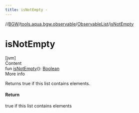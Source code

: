 ```yaml
---
title: isNotEmpty -
---
```

//[BGW](../../../index.md)/[tools.aqua.bgw.observable](../index.md)/[ObservableList](index.md)/[isNotEmpty](is-not-empty.md)



# isNotEmpty  
[jvm]  
Content  
fun [isNotEmpty](is-not-empty.md)(): [Boolean](https://kotlinlang.org/api/latest/jvm/stdlib/kotlin/-boolean/index.html)  
More info  


Returns true if this list contains elements.



#### Return  


true if this list contains elements

  



